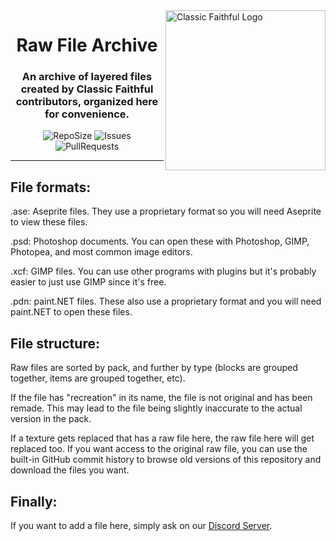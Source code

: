 <img src="https://github.com/Faithful-Resource-Pack/Branding/blob/main/logos/transparent/512/cf_plain_logo.png?raw=true" alt="Classic Faithful Logo" align="right" height="256px">
<div align="center">
  <h1>Raw File Archive</h1>
  <h3>An archive of layered files created by Classic Faithful contributors, organized here for convenience.</h3>

![RepoSize](https://img.shields.io/github/repo-size/ClassicFaithful/Raw-File-Archive)
![Issues](https://img.shields.io/github/issues/ClassicFaithful/Raw-File-Archive)
![PullRequests](https://img.shields.io/github/issues-pr/ClassicFaithful/Raw-File-Archive)
</div>

---

## File formats:
.ase: Aseprite files. They use a proprietary format so you will need Aseprite to view these files.

.psd: Photoshop documents. You can open these with Photoshop, GIMP, Photopea, and most common image editors.

.xcf: GIMP files. You can use other programs with plugins but it's probably easier to just use GIMP since it's free.

.pdn: paint.NET files. These also use a proprietary format and you will need paint.NET to open these files.

## File structure:
Raw files are sorted by pack, and further by type (blocks are grouped together, items are grouped together, etc).

If the file has "recreation" in its name, the file is not original and has been remade. This may lead to the file being slightly inaccurate to the actual version in the pack.

If a texture gets replaced that has a raw file here, the raw file here will get replaced too. If you want access to the original raw file, you can use the built-in GitHub commit history to browse old versions of this repository and download the files you want.

## Finally:
If you want to add a file here, simply ask on our [Discord Server](https://discord.gg/KSEhCVtg4J).
